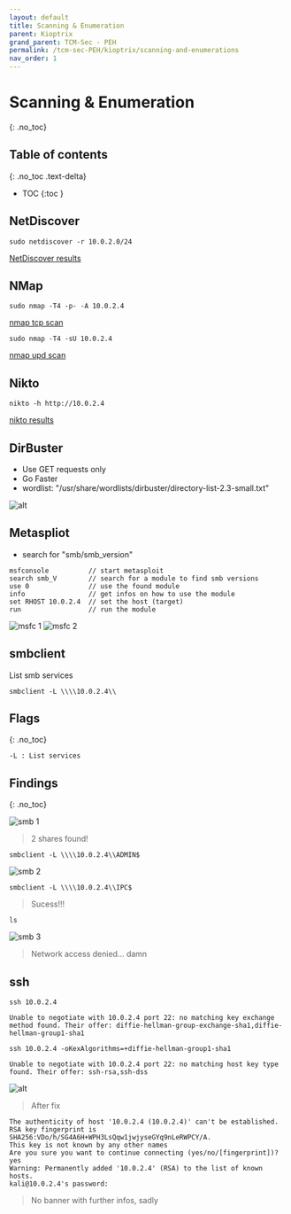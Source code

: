 ```yaml
---
layout: default
title: Scanning & Enumeration
parent: Kioptrix
grand_parent: TCM-Sec - PEH
permalink: /tcm-sec-PEH/kioptrix/scanning-and-enumerations
nav_order: 1
---
```


# Scanning & Enumeration <!-- markdownlint-disable-line MD025 MD022 -->
{: .no_toc}

## Table of contents <!-- markdownlint-disable-line MD022 -->
{: .no_toc .text-delta}

- TOC
{:toc }

## NetDiscover

```console
sudo netdiscover -r 10.0.2.0/24
```

[NetDiscover results](../../assets/TCM-Sec/Kioptrix/NetDiscover.txt)

## NMap

``` console
sudo nmap -T4 -p- -A 10.0.2.4
```

[nmap tcp scan](../../assets/TCM-Sec/Kioptrix/nmap%20tcp.txt)  

```console
sudo nmap -T4 -sU 10.0.2.4 
```

[nmap upd scan](../../assets/TCM-Sec/Kioptrix/nmap%20udp.txt)

## Nikto

```console
nikto -h http://10.0.2.4
```

[nikto results](../../assets/TCM-Sec/Kioptrix/nikto.txt)

## DirBuster

- Use GET requests only
- Go Faster
- wordlist: "/usr/share/wordlists/dirbuster/directory-list-2.3-small.txt"
  
![alt](../../assets/TCM-Sec/Kioptrix/dirBuster.png)

## Metaspliot

- search for "smb/smb_version"

``` console
msfconsole          // start metasploit
search smb_V        // search for a module to find smb versions
use 0               // use the found module
info                // get infos on how to use the module
set RHOST 10.0.2.4  // set the host (target)
run                 // run the module
```

![msfc 1](../../assets/TCM-Sec/Kioptrix/msf_01.png)
![msfc 2](../../assets/TCM-Sec/Kioptrix/msf_02.png)

## smbclient

List smb services

```console
smbclient -L \\\\10.0.2.4\\
```

## Flags  <!-- markdownlint-disable-line MD022 -->
{: .no_toc}

```console
-L : List services
```

## Findings  <!-- markdownlint-disable-line MD022 -->
{: .no_toc}

![smb 1](../../assets/TCM-Sec/Kioptrix/smb_1.png)

> 2 shares found!

```console
smbclient -L \\\\10.0.2.4\\ADMIN$
```

![smb 2](../../assets/TCM-Sec/Kioptrix/smb_2.png)

```console
smbclient -L \\\\10.0.2.4\\IPC$
```

> Sucess!!!

```console
ls
```

![smb 3](../../assets/TCM-Sec/Kioptrix/smb_3.png)

> Network access denied... damn

## ssh

```console
ssh 10.0.2.4
```

```console
Unable to negotiate with 10.0.2.4 port 22: no matching key exchange method found. Their offer: diffie-hellman-group-exchange-sha1,diffie-hellman-group1-sha1
```

```console
ssh 10.0.2.4 -oKexAlgorithms=+diffie-hellman-group1-sha1
```

```console
Unable to negotiate with 10.0.2.4 port 22: no matching host key type found. Their offer: ssh-rsa,ssh-dss
```

![alt](../../assets/TCM-Sec/Kioptrix/rJBwk0u.png)

> After fix

```console
The authenticity of host '10.0.2.4 (10.0.2.4)' can't be established.
RSA key fingerprint is SHA256:VDo/h/SG4A6H+WPH3LsQqw1jwjyseGYq9nLeRWPCY/A.
This key is not known by any other names
Are you sure you want to continue connecting (yes/no/[fingerprint])? yes
Warning: Permanently added '10.0.2.4' (RSA) to the list of known hosts.
kali@10.0.2.4's password: 
```

> No banner with further infos, sadly
